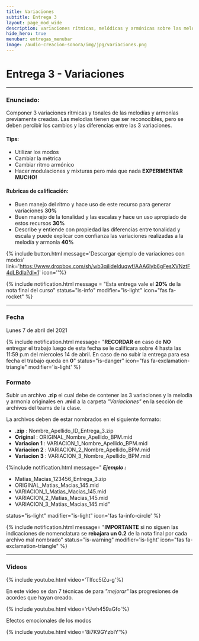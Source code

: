 ```yaml
---
title: Variaciones
subtitle: Entrega 3
layout: page_mod_wide
description: variaciones rítmicas, melódicas y armónicas sobre las melodías y armonias previamente creadas
hide_hero: true
menubar: entregas_menubar
image: /audio-creacion-sonora/img/jpg/variaciones.png
---
```


# Entrega 3 - Variaciones

---

### Enunciado:

Componer 3 variaciones rítmicas y tonales de las melodías y armonías previamente creadas.
Las melodías tienen que ser reconocibles, pero se deben percibir los cambios y las diferencias entre las 3 variaciones.

#### Tips:

- Utilizar los modos
- Cambiar la métrica
- Cambiar ritmo armónico
- Hacer modulaciones y mixturas
  pero más que nada **EXPERIMENTAR MUCHO!**

#### Rubricas de calificación:

- Buen manejo del ritmo y hace uso de este recurso para generar variaciones **30%**
- Buen manejo de la tonalidad y las escalas y hace un uso apropiado de estos recursos **30%**
- Describe y entiende con propiedad las diferencias entre tonalidad y escala y puede explicar con confianza las variaciones realizadas a la melodía y armonía **40%**

{% include button.html
message='Descargar ejemplo de variaciones con modos'
link='https://www.dropbox.com/sh/wb3qilidelduqwf/AAA6lyb6gFesXVNztF4dLBdIa?dl=1'
icon=''%}

{% include notification.html
message = "Esta entrega vale el **20%** de la nota final del curso"
status="is-info"
modifier="is-light"
icon="fas fa-rocket"
%}

---

### Fecha

Lunes 7 de abril del 2021

<!-- Miercoles 24 de Febrero hasta las 11:59. A.M - **ANTES DE LA CLASE!** -->

{% include notification.html
message= "**RECORDAR** en caso de
**NO** entregar el trabajo luego de esta fecha se le
calificara sobre 4 hasta las 11:59 p.m del miercoles 14 de
abril. En caso de no subir la entrega para esa fecha el trabajo
queda en **0**"
status="is-danger"
icon="fas fa-exclamation-triangle"
modifier='is-light'
%}

### Formato

Subir un archivo **.zip** el cual debe de contener las 3 variaciones y la melodia y armonia originales en **.mid** a la carpeta _"Variaciones"_ en la sección de archivos del teams de la clase.

La archivos deben de estar nombrados en el siguiente formato:

- **.zip** : Nombre_Apellido_ID_Entrega_3.zip
- **Original** : ORIGINAL_Nombre_Apellido_BPM.mid
- **Variacion 1** : VARIACION_1_Nombre_Apellido_BPM.mid
- **Variacion 2** : VARIACION_2_Nombre_Apellido_BPM.mid
- **Variacion 3** : VARIACION_3_Nombre_Apellido_BPM.mid

{%include notification.html
message="
**_Ejemplo :_**

- Matias_Macias_123456_Entrega_3.zip
- ORIGINAL_Matias_Macias_145.mid
- VARIACION_1_Matias_Macias_145.mid
- VARIACION_2_Matias_Macias_145.mid
- VARIACION_3_Matias_Macias_145.mid"

status="is-light"
madifier="is-light"
icon='fas fa-info-circle'
%}

{% include notification.html
message= "**IMPORTANTE** si no siguen las indicaciones de nomenclatura se **rebajara un 0.2** de la nota final por cada archivo mal nombrado"
status="is-warning"
modifier='is-light'
icon="fas fa-exclamation-triangle"
%}

---

### Videos

{% include youtube.html video='TIfcc5IZu-g'%}

En este video se dan 7 técnicas de para _"mejorar"_ las progresiones de acordes que hayan creado.

{% include youtube.html video='rUwh459aGfo'%}

Efectos emocionales de los modos

{% include youtube.html video='8i7K9GYzbIY'%}

<!-- ### Ejemplos de retratos sonoros -->
